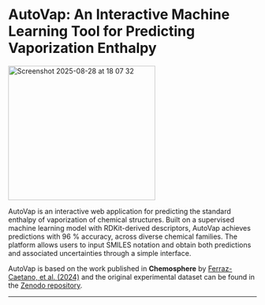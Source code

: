 # AutoVap: An Interactive Machine Learning Tool for Predicting Vaporization Enthalpy

<img width="298" height="272" alt="Screenshot 2025-08-28 at 18 07 32" src="https://github.com/user-attachments/assets/7dc555dd-a14c-4cfb-85ed-57fcb6b2a40c" />

AutoVap is an interactive web application for predicting the standard enthalpy of vaporization of chemical structures. Built on a supervised machine learning model with RDKit-derived descriptors, AutoVap achieves predictions with 96 % accuracy, across diverse chemical families. The platform allows users to input SMILES notation and obtain both predictions and associated uncertainties through a simple interface.

AutoVap is based on the work published in **Chemosphere** by [Ferraz-Caetano, et al. (2024)](https://doi.org/10.1016/j.chemosphere.2024.142257) and the original experimental dataset can be found in the [Zenodo repository](https://doi.org/10.5281/zenodo.11127879).


---
